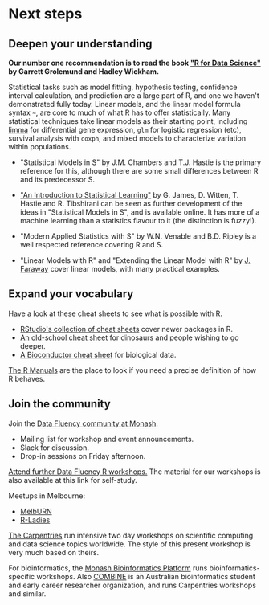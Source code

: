 # Next steps



## Deepen your understanding

**Our number one recommendation is to read the book ["R for Data Science"](http://r4ds.had.co.nz/) by Garrett Grolemund and Hadley Wickham.**

Statistical tasks such as model fitting, hypothesis testing, confidence interval calculation, and prediction are a large part of R, and one we haven't demonstrated fully today. Linear models, and the linear model formula syntax `~`, are core to much of what R has to offer statistically. Many statistical techniques take linear models as their starting point, including [limma](https://bioconductor.org/packages/release/bioc/html/limma.html) for differential gene expression, `glm` for logistic regression (etc), survival analysis with `coxph`, and mixed models to characterize variation within populations.

* "Statistical Models in S" by J.M. Chambers and T.J. Hastie is the primary reference for this, although there are some small differences between R and its predecessor S.

* ["An Introduction to Statistical Learning"](http://www-bcf.usc.edu/~gareth/ISL/) by G. James, D. Witten, T. Hastie and R. Tibshirani can be seen as further development of the ideas in "Statistical Models in S", and is available online. It has more of a machine learning than a statistics flavour to it (the distinction is fuzzy!).

* "Modern Applied Statistics with S" by W.N. Venable and B.D. Ripley is a well respected reference covering R and S. 

* "Linear Models with R" and "Extending the Linear Model with R" by [J. Faraway](http://www.maths.bath.ac.uk/~jjf23/) cover linear models, with many practical examples.



## Expand your vocabulary

Have a look at these cheat sheets to see what is possible with R.

* [RStudio's collection of cheat sheets](https://www.rstudio.com/resources/cheatsheets/) cover newer packages in R.
* [An old-school cheat sheet](https://cran.r-project.org/doc/contrib/Short-refcard.pdf) for dinosaurs and people wishing to go deeper.
* [A Bioconductor cheat sheet](https://github.com/mikelove/bioc-refcard/blob/master/README.Rmd) for biological data.

[The R Manuals](https://cran.r-project.org/manuals.html) are the place to look if you need a precise definition of how R behaves.

## Join the community

Join the [Data Fluency community at Monash](https://www.monash.edu/data-fluency).

 * Mailing list for workshop and event announcements.
 * Slack for discussion.
 * Drop-in sessions on Friday afternoon.

[Attend further Data Fluency R workshops.](https://www.monash.edu/data-fluency/toolkit/r) The material for our workshops is also available at this link for self-study.

Meetups in Melbourne:

* [MelbURN](https://www.meetup.com/en-AU/MelbURN-Melbourne-Users-of-R-Network/)
* [R-Ladies](https://www.meetup.com/en-AU/R-Ladies-Melbourne/)

[The Carpentries](https://carpentries.org/) run intensive two day workshops on scientific computing and data science topics worldwide. The style of this present workshop is very much based on theirs.

For bioinformatics, the [Monash Bioinformatics Platform](https://www.monash.edu/researchinfrastructure/bioinformatics/training) runs bioinformatics-specific workshops. Also [COMBINE](https://combine.org.au/) is an Australian bioinformatics student and early career researcher organization, and runs Carpentries workshops and similar.
